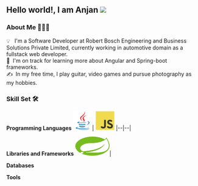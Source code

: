 ## Hello world!, I am Anjan <img src="https://raw.githubusercontent.com/MartinHeinz/MartinHeinz/master/wave.gif" width="30px">


### About Me 👨🏻‍💻

💡 &nbsp; I'm a Software Developer at Robert Bosch Engineering and Business Solutions Private Limited, currently working in automotive domain as a fullstack web developer.\
🌱 &nbsp;I'm on track for learning more about Angular and Spring-boot frameworks.\
✍️ &nbsp;In my free time, I play guitar, video games and pursue photography as my hobbies.

### Skill Set 🛠

**Programming Languages**
<img src="https://github.com/devicons/devicon/blob/master/icons/java/java-original.svg" alt="java" width="50" height="50"/>|
<img src="https://github.com/devicons/devicon/blob/master/icons/javascript/javascript-original.svg" alt="JavaScript" width="50" height="50"/>
|--|--|

**Libraries and Frameworks**
<img src="https://github.com/devicons/devicon/blob/master/icons/spring/spring-original.svg" alt="Spring" width="90" height="50"/>|

**Databases**

**Tools**

